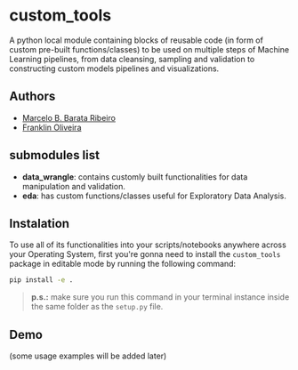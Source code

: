 # custom_tools

A python local module containing blocks of reusable code (in form of custom pre-built functions/classes) to be used on multiple steps of Machine Learning pipelines, from data cleansing, sampling and validation to constructing custom models pipelines and visualizations. 

## Authors
* [Marcelo B. Barata Ribeiro](https://www.linkedin.com/in/marcelobarataribeiro/)
* [Franklin Oliveira](https://www.github.com/Franklin-oliveira)

## submodules list

- **data_wrangle**: contains customly built functionalities for data manipulation and validation.
- **eda**: has custom functions/classes useful for Exploratory Data Analysis.

## Instalation

To use all of its functionalities into your scripts/notebooks anywhere across your Operating System, first you're gonna need to install the `custom_tools` package in editable mode by running the following command:

```bash
pip install -e .
```

> **p.s.:** make sure you run this command in your terminal instance inside the same folder as the `setup.py` file. 


## Demo

(some usage examples will be added later)